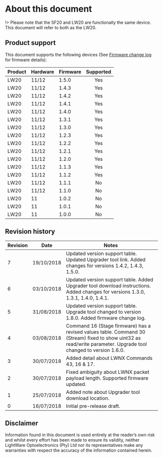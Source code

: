 <!-- ![alt text](images/company_logo_big.png "LightWare logo") -->

# About this document

!> Please note that the SF20 and LW20 are functionally the same device. This document will refer to both as the LW20.

## Product support
This document supports the following devices (See [Firmware change log](change_log) for firmware details):

|Product|Hardware|Firmware|Supported|
|----|--------|--------|:-------:|
|LW20|11/12   |1.5.0   |Yes      |
|LW20|11/12   |1.4.3   |Yes      |
|LW20|11/12   |1.4.2   |Yes      |
|LW20|11/12   |1.4.1   |Yes      |
|LW20|11/12   |1.4.0   |Yes      |
|LW20|11/12   |1.3.1   |Yes      |
|LW20|11/12   |1.3.0   |Yes      |
|LW20|11/12   |1.2.3   |Yes      |
|LW20|11/12   |1.2.2   |Yes      |
|LW20|11/12   |1.2.1   |Yes      |
|LW20|11/12   |1.2.0   |Yes      |
|LW20|11/12   |1.1.3   |Yes      |
|LW20|11/12   |1.1.2   |Yes      |
|LW20|11/12   |1.1.1   |No       |
|LW20|11/12   |1.1.0   |No       |
|LW20|11      |1.0.2   |No       |
|LW20|11      |1.0.1   |No       |
|LW20|11      |1.0.0   |No       |

## Revision history

|Revision|Date|Notes|
|---|---|---|
| 7 | 19/10/2018 | Updated version support table. Updated Upgrader tool link. Added changes for versions 1.4.2, 1.4.3, 1.5.0. |
| 6 | 03/10/2018 | Updated version support table. Added Upgrader tool download instructions. Added changes for versions 1.3.0, 1.3.1, 1.4.0, 1.4.1. |
| 5 | 31/08/2018 | Updated version support table. Upgrade tool changed to version 1.8.0. Added firmware change log. |
| 4 | 03/08/2018 | Command 16 (Stage firmware) has a revised values table. Command 30 (Stream) fixed to show uint32 as read/write parameter. Upgrade tool changed to version 1.6.0. |
| 3 | 30/07/2018 | Added detail about LWNX Commands 43, 16 & 17. |
| 2 | 30/07/2018 | Fixed ambiguity about LWNX packet payload length. Supported firmware updated. |
| 1 | 25/07/2018 | Added note about Upgrader tool download location. |
| 0 | 16/07/2018 | Initial pre-release draft. |


## Disclaimer

Information found in this document is used entirely at the reader’s own risk and whilst every effort has been made to
ensure its validity, neither LightWare Optoelectronics (Pty) Ltd nor its representatives make any warranties with respect
the accuracy of the information contained herein.